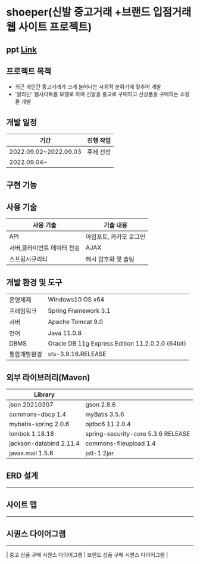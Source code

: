 # shoeper(신발 중고거래 +브랜드 입점거래 웹 사이트 프로젝트)

## ppt [Link](https://docs.google.com/presentation/d/1zmxkP63UIYYaq5LANUzXzKS-e1LL4mBS/edit?usp=sharing)


## 프로젝트 목적
* 최근 개인간 중고거래가 크게 늘어나는 사회적 분위기에 맞추어 개발 
* '알라딘' 웹사이트를 모델로 하여 신발을 중고로 구매하고 신상품을 구매하는 쇼핑몰 개발


## 개발 일정
| 기간 | 진행 작업 |
| ------ | ------ |
| 2022.09.02~2022.09.03 | 주제 선정
| 2022.09.04~        	        | 



## 구현 기능


## 사용 기술
 | 사용 기술 | 기술 내용 | 
 | ------ | ------ | 
 | API | 아임포트, 카카오 로그인 | 
 | 서버,클라이언트 데이터 전송 | AJAX | 
 | 스프링시큐리티 |  해시 암호화 및 솔팅 | 

## 개발 환경 및 도구
|         |          |
| ------ | ------ |
| 운영체제 | Windows10 OS x64
|   프레임워크    |   Spring Framework 3.1       |
|    서버     |   Apache Tomcat 9.0      | 
|     언어      |    Java 11.0.8        | 
|    DBMS      |    Oracle DB 11g Express Edition 11.2.0.2.0 (64bit)        |  
|    통합개발환경       |    sts-3.9.16.RELEASE       |



## 외부 라이브러리(Maven)

| Library |  |
| ------ | ------ |
| json 20210307 | gson 2.8.6 |
| commons-dbcp 1.4 | myBatis 3.5.6 |
| mybatis-spring 2.0.6 | ojdbc6 11.2.0.4 |
| lombok 1.18.18 | spring-security-core 5.3.6 RELEASE |
| jackson-databind 2.11.4 | commons-fileupload 1.4 |
| javax.mail 1.5.6 | jstl-1.2jar |

## ERD 설계
-----



## 사이트 맵
-----


## 시퀀스 다이어그램
-----
| 중고 상품 구매 시퀀스 다이어그램 | 브랜드 상품 구매 시퀀스 다이어그램 |






